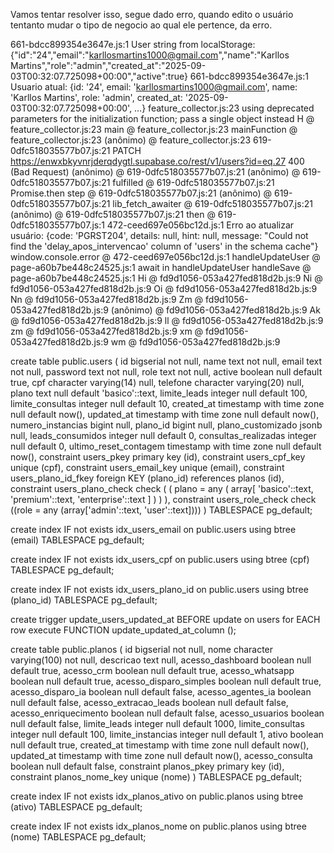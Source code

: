 Vamos tentar resolver isso, segue dado erro, quando edito o usuário tentanto mudar o tipo de negocio ao qual ele pertence, da erro. 

661-bdcc899354e3647e.js:1 User string from localStorage: {"id":"24","email":"karllosmartins1000@gmail.com","name":"Karllos Martins","role":"admin","created_at":"2025-09-03T00:32:07.725098+00:00","active":true}
661-bdcc899354e3647e.js:1 Usuario atual: {id: '24', email: 'karllosmartins1000@gmail.com', name: 'Karllos Martins', role: 'admin', created_at: '2025-09-03T00:32:07.725098+00:00', …}
feature_collector.js:23 using deprecated parameters for the initialization function; pass a single object instead
H @ feature_collector.js:23
main @ feature_collector.js:23
mainFunction @ feature_collector.js:23
(anônimo) @ feature_collector.js:23
619-0dfc518035577b07.js:21  PATCH https://enwxbkyvnrjderqdygtl.supabase.co/rest/v1/users?id=eq.27 400 (Bad Request)
(anônimo) @ 619-0dfc518035577b07.js:21
(anônimo) @ 619-0dfc518035577b07.js:21
fulfilled @ 619-0dfc518035577b07.js:21
Promise.then
step @ 619-0dfc518035577b07.js:21
(anônimo) @ 619-0dfc518035577b07.js:21
lib_fetch_awaiter @ 619-0dfc518035577b07.js:21
(anônimo) @ 619-0dfc518035577b07.js:21
then @ 619-0dfc518035577b07.js:1
472-ceed697e056bc12d.js:1 Erro ao atualizar usuário: {code: 'PGRST204', details: null, hint: null, message: "Could not find the 'delay_apos_intervencao' column of 'users' in the schema cache"}
window.console.error @ 472-ceed697e056bc12d.js:1
handleUpdateUser @ page-a60b7be448c24525.js:1
await in handleUpdateUser
handleSave @ page-a60b7be448c24525.js:1
Hi @ fd9d1056-053a427fed818d2b.js:9
Ni @ fd9d1056-053a427fed818d2b.js:9
Oi @ fd9d1056-053a427fed818d2b.js:9
Nn @ fd9d1056-053a427fed818d2b.js:9
Zm @ fd9d1056-053a427fed818d2b.js:9
(anônimo) @ fd9d1056-053a427fed818d2b.js:9
Ak @ fd9d1056-053a427fed818d2b.js:9
ll @ fd9d1056-053a427fed818d2b.js:9
zm @ fd9d1056-053a427fed818d2b.js:9
xm @ fd9d1056-053a427fed818d2b.js:9
wm @ fd9d1056-053a427fed818d2b.js:9


create table public.users (
  id bigserial not null,
  name text not null,
  email text not null,
  password text not null,
  role text not null,
  active boolean null default true,
  cpf character varying(14) null,
  telefone character varying(20) null,
  plano text null default 'basico'::text,
  limite_leads integer null default 100,
  limite_consultas integer null default 10,
  created_at timestamp with time zone null default now(),
  updated_at timestamp with time zone null default now(),
  numero_instancias bigint null,
  plano_id bigint null,
  plano_customizado jsonb null,
  leads_consumidos integer null default 0,
  consultas_realizadas integer null default 0,
  ultimo_reset_contagem timestamp with time zone null default now(),
  constraint users_pkey primary key (id),
  constraint users_cpf_key unique (cpf),
  constraint users_email_key unique (email),
  constraint users_plano_id_fkey foreign KEY (plano_id) references planos (id),
  constraint users_plano_check check (
    (
      plano = any (
        array[
          'basico'::text,
          'premium'::text,
          'enterprise'::text
        ]
      )
    )
  ),
  constraint users_role_check check ((role = any (array['admin'::text, 'user'::text])))
) TABLESPACE pg_default;

create index IF not exists idx_users_email on public.users using btree (email) TABLESPACE pg_default;

create index IF not exists idx_users_cpf on public.users using btree (cpf) TABLESPACE pg_default;

create index IF not exists idx_users_plano_id on public.users using btree (plano_id) TABLESPACE pg_default;

create trigger update_users_updated_at BEFORE
update on users for EACH row
execute FUNCTION update_updated_at_column ();

create table public.planos (
  id bigserial not null,
  nome character varying(100) not null,
  descricao text null,
  acesso_dashboard boolean null default true,
  acesso_crm boolean null default true,
  acesso_whatsapp boolean null default true,
  acesso_disparo_simples boolean null default true,
  acesso_disparo_ia boolean null default false,
  acesso_agentes_ia boolean null default false,
  acesso_extracao_leads boolean null default false,
  acesso_enriquecimento boolean null default false,
  acesso_usuarios boolean null default false,
  limite_leads integer null default 1000,
  limite_consultas integer null default 100,
  limite_instancias integer null default 1,
  ativo boolean null default true,
  created_at timestamp with time zone null default now(),
  updated_at timestamp with time zone null default now(),
  acesso_consulta boolean null default false,
  constraint planos_pkey primary key (id),
  constraint planos_nome_key unique (nome)
) TABLESPACE pg_default;

create index IF not exists idx_planos_ativo on public.planos using btree (ativo) TABLESPACE pg_default;

create index IF not exists idx_planos_nome on public.planos using btree (nome) TABLESPACE pg_default;